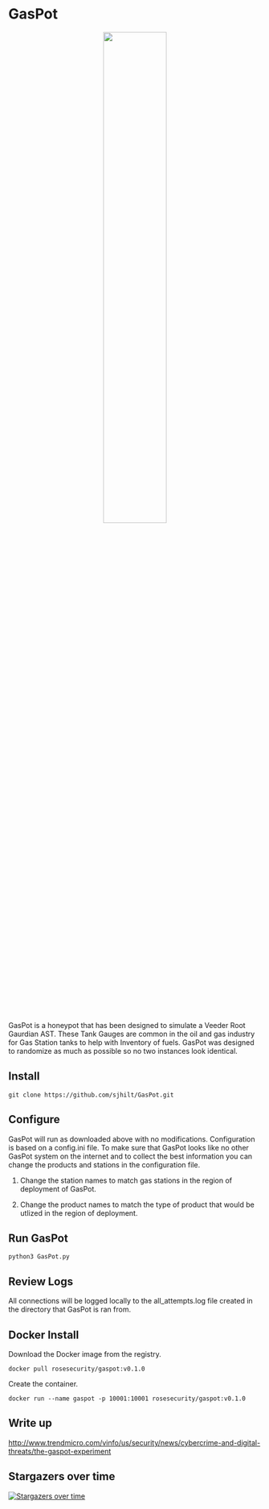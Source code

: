 # GasPot

<p align="center">
<img src="https://github.com/RoseSecurity/GasPot/assets/72598486/bcecc38d-1258-4681-a94c-810e9715c328" width=50% height=50%>
</p>

GasPot is a honeypot that has been designed to simulate a Veeder Root Gaurdian AST. These Tank Gauges are common in the oil and gas industry for Gas Station tanks to help with Inventory of fuels. GasPot was designed to randomize as much as possible so no two instances look identical. 

## Install

```
git clone https://github.com/sjhilt/GasPot.git
```

## Configure

GasPot will run as downloaded above with no modifications. Configuration is based on a config.ini file. To make sure that GasPot looks like no other GasPot system on the internet and to collect the best information you can change the products and stations in the configuration file. 


1) Change the station names to match gas stations in the region of deployment of GasPot.

2) Change the product names to match the type of product that would be utlized in the region of deployment.

## Run GasPot

```
python3 GasPot.py
```

## Review Logs

All connections will be logged locally to the all_attempts.log file created in the directory that GasPot is ran from.

## Docker Install

Download the Docker image from the registry.

```
docker pull rosesecurity/gaspot:v0.1.0
```

Create the container.

```
docker run --name gaspot -p 10001:10001 rosesecurity/gaspot:v0.1.0
```

## Write up

http://www.trendmicro.com/vinfo/us/security/news/cybercrime-and-digital-threats/the-gaspot-experiment


## Stargazers over time

[![Stargazers over time](https://starchart.cc/sjhilt/GasPot.svg)](https://starchart.cc/sjhilt/GasPot)


